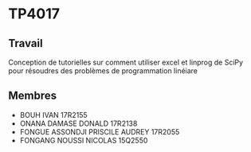# TP4017

## Travail

Conception de tutorielles sur comment utiliser excel et linprog de SciPy pour résoudres des problèmes de programmation linéiare

## Membres

- BOUH IVAN 17R2155
- ONANA DAMASE DONALD 17R2138
- FONGUE ASSONDJI PRISCILE AUDREY 17R2055
- FONGANG NOUSSI NICOLAS 15Q2550
